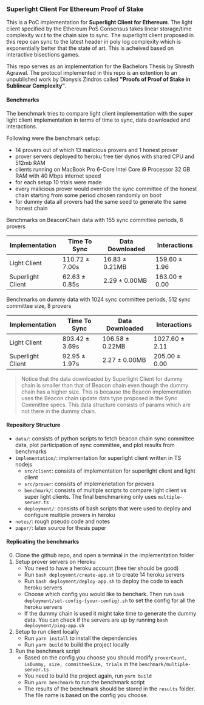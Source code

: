 ### Superlight Client For Ethereum Proof of Stake

This is a PoC implementation for **Superlight Client for Ethereum**. The light client specified by the Ethereum PoS Consensus takes linear storage/time complexity w.r.t to the chain size to sync. The superlight client proposed in this repo can sync to the latest header in poly log complexity which is exponentially better that the state of art. This is acheived based on interactive bisections games. 

This repo serves as an implementation for the Bachelors Thesis by Shresth Agrawal. The protocol implemented in this repo is an extention to an unpublished work by Dionysis Zindros called **"Proofs of Proof of Stake in Sublinear Complexity"**. 

#### Benchmarks
The benchmark tries to compare light client implementation with the super light client implementation in terms of time to sync, data downloaded and interactions. 

Following were the benchmark setup:
* 14 provers out of which 13 malicious provers and 1 honest prover
* prover servers deployed to heroku free tier dynos with shared CPU and 512mb RAM
* clients running on MacBook Pro 6-Core Intel Core i9 Processor 32 GB RAM with 40 Mbps internet speed
* for each setup 10 trials were made
* every malicious prover would override the sync committee of the honest chain starting from some period chosen randomly on boot
* for dummy data all provers had the same seed to generate the same honest chain

Benchmarks on BeaconChain data with 155 sync committee periods, 8 provers

|Implementation| Time To Sync | Data Downloaded | Interactions |
|--------------|--------------|-----------------|--------------|
|Light Client | 110.72 ± 7.00s | 16.83 ± 0.21MB | 159.60 ± 1.96 |
|Superlight Client | 62.63 ± 0.85s | 2.29 ± 0.00MB | 163.00 ± 0.00 |



Benchmarks on dummy data with 1024 sync committee periods, 512 sync committee size, 8 provers

|Implementation| Time To Sync | Data Downloaded | Interactions |
|--------------|--------------|-----------------|--------------|
|Light Client | 803.42 ± 3.69s | 106.58 ± 0.22MB | 1027.60 ± 2.11 |
|Superlight Client | 92.95 ± 1.97s | 2.27 ± 0.00MB | 205.00 ± 0.00 |

> Notice that the data downloaded by Superlight Client for dummy chain is smaller than that of Beacon chain even though the dummy chain has a higher size. This is because the Beacon implementation uses the Beacon chain update data type proposed in the Sync Committee specs. This data structure consists of params which are not there in the dummy chain. 


#### Repository Structure
* `data/`: consists of python scripts to fetch beacon chain sync committee data, plot participation of sync committee, and plot results from benchmarks  
* `implementation/`: implementation for superlight client written in TS nodejs  
    * `src/client`: consists of implementation for superlight client and light client  
    * `src/prover`: consists of implemenetation for provers
    * `benchmark/`: consists of multiple scripts to compare light client vs super light clients. The final benchmarking only uses `multiple-server.ts`
    * `deployment/`: consists of bash scripts that were used to deploy and configure multiple provers in heroku
* `notes/`: rough pseudo code and notes 
* `paper/`: latex source for thesis paper

#### Replicating the benchmarks
0. Clone the github repo, and open a terminal in the implementation folder
1. Setup prover servers on Heroku
    * You need to have a heroku account (free tier should be good)
    * Run `bash deployemnt/create-app.sh` to create 14 heroku servers
    * Run `bash deployment/deploy-app.sh` to deploy the code to each heroku servers
    * Choose which config you would like to benchark. Then run `bash deployment/set-config-{your-config}.sh` to set the config for all the heroku servers
    * If the dummy chain is used it might take time to generate the dummy data. You can check if the servers are up by running `bash deployment/ping-app.sh`
2. Setup to run client locally
    * Run `yarn install` to install the dependencies 
    * Run `yarn build` to build the project locally
3. Run the benchmark script
    * Based on the config you choose you should modify `proverCount, isDummy, size, committeeSize, trials` in the `benchmark/multiple-server.ts`
    * You need to build the project again, run `yarn build`
    * Run `yarn benchmark` to run the benchmark script
    * The results of the benchmark should be stored in the `results` folder. The file name is based on the config you choose.

